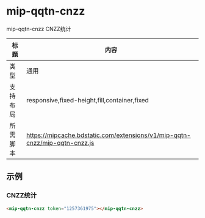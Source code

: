 # mip-qqtn-cnzz

mip-qqtn-cnzz CNZZ统计

标题|内容
----|----
类型|通用
支持布局|responsive,fixed-height,fill,container,fixed
所需脚本|https://mipcache.bdstatic.com/extensions/v1/mip-qqtn-cnzz/mip-qqtn-cnzz.js
## 示例

### CNZZ统计
```html
<mip-qqtn-cnzz token="1257361975"></mip-qqtn-cnzz>
```


